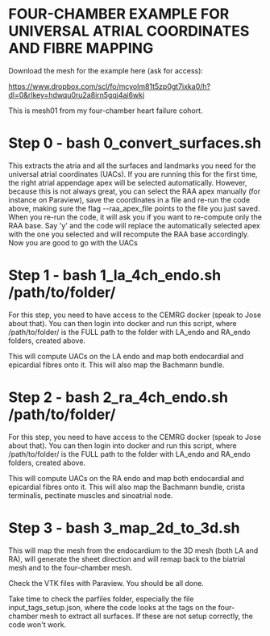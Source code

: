 # FOUR-CHAMBER EXAMPLE FOR UNIVERSAL ATRIAL COORDINATES AND FIBRE MAPPING

Download the mesh for the example here (ask for access):

https://www.dropbox.com/scl/fo/mcyolm81t5zp0gt7ixka0/h?dl=0&rlkey=hdwqu0ru2a8irn5gqj4ai6wkj

This is mesh01 from my four-chamber heart failure cohort. 

# Step 0 - bash 0_convert_surfaces.sh

This extracts the atria and all the surfaces and landmarks you need for the universal atrial coordinates (UACs). 
If you are running this for the first time, the right atrial appendage apex will be selected automatically. 
However, because this is not always great, you can select the RAA apex manually (for instance on Paraview),
save the coordinates in a file and re-run the code above, making sure the flag --raa_apex_file points to
the file you just saved. When you re-run the code, it will ask you if you want to re-compute only the 
RAA base. Say 'y' and the code will replace the automatically selected apex with the one you selected 
and will recompute the RAA base accordingly. Now you are good to go with the UACs

# Step 1 - bash 1_la_4ch_endo.sh /path/to/folder/

For this step, you need to have access to the CEMRG docker (speak to Jose about that). You can then login 
into docker and run this script, where /path/to/folder/ is the FULL path to the folder with LA_endo and 
RA_endo folders, created above.

This will compute UACs on the LA endo and map both endocardial and epicardial fibres onto it. This will also map
the Bachmann bundle. 

# Step 2 - bash 2_ra_4ch_endo.sh /path/to/folder/

For this step, you need to have access to the CEMRG docker (speak to Jose about that). You can then login 
into docker and run this script, where /path/to/folder/ is the FULL path to the folder with LA_endo and 
RA_endo folders, created above.

This will compute UACs on the RA endo and map both endocardial and epicardial fibres onto it. This will also map
the Bachmann bundle, crista terminalis, pectinate muscles and sinoatrial node. 

# Step 3 - bash 3_map_2d_to_3d.sh

This will map the mesh from the endocardium to the 3D mesh (both LA and RA), will generate the sheet direction
and will remap back to the biatrial mesh and to the four-chamber mesh.

Check the VTK files with Paraview. You should be all done.

Take time to check the parfiles folder, especially the file input_tags_setup.json, where the code looks at the 
tags on the four-chamber mesh to extract all surfaces. If these are not setup correctly, the code won't work.
